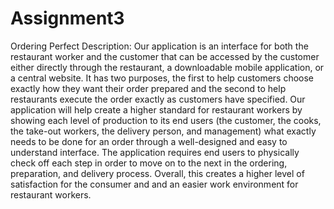 Assignment3
===========
Ordering Perfect Description: Our application is an interface for both the restaurant worker and the customer that can be accessed by the customer either directly through the restaurant, a downloadable mobile application, or a central website. It has two purposes, the first to help customers choose exactly how they want their order prepared and the second to help restaurants execute the order exactly as customers have specified. Our application will help create a higher standard for restaurant workers by showing each level of production to its end users (the customer, the cooks, the take-out workers, the delivery person, and management) what exactly needs to be done for an order through a well-designed and easy to understand interface. The application requires end users to physically check off each step in order to move on to the next in the ordering, preparation, and delivery process. Overall, this creates a higher level of satisfaction for the consumer and and an easier work environment for restaurant workers. 
